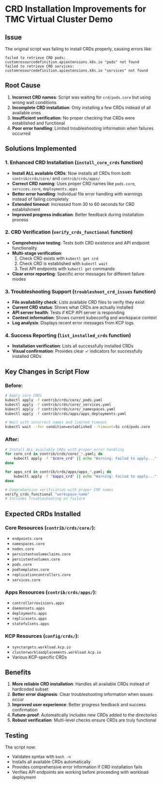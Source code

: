 # CRD Installation Improvements for TMC Virtual Cluster Demo

## Issue
The original script was failing to install CRDs properly, causing errors like:
```
failed to retrieve CRD pods: customresourcedefinition.apiextensions.k8s.io "pods" not found
failed to retrieve CRD services: customresourcedefinition.apiextensions.k8s.io "services" not found
```

## Root Cause
1. **Incorrect CRD names**: Script was waiting for `crd/pods.core` but using wrong wait conditions
2. **Incomplete CRD installation**: Only installing a few CRDs instead of all available ones
3. **Insufficient verification**: No proper checking that CRDs were established and functional
4. **Poor error handling**: Limited troubleshooting information when failures occurred

## Solutions Implemented

### 1. Enhanced CRD Installation (`install_core_crds` function)
- **Install ALL available CRDs**: Now installs all CRDs from both `contrib/crds/core/` and `contrib/crds/apps/`
- **Correct CRD naming**: Uses proper CRD names like `pods.core`, `services.core`, `deployments.apps`
- **Better error handling**: Individual file error handling with warnings instead of failing completely
- **Extended timeout**: Increased from 30 to 60 seconds for CRD establishment
- **Improved progress indication**: Better feedback during installation process

### 2. CRD Verification (`verify_crds_functional` function)
- **Comprehensive testing**: Tests both CRD existence and API endpoint functionality
- **Multi-stage verification**: 
  1. Check CRD exists with `kubectl get crd`
  2. Check CRD is established with `kubectl wait`
  3. Test API endpoints with `kubectl get` commands
- **Clear error reporting**: Specific error messages for different failure modes

### 3. Troubleshooting Support (`troubleshoot_crd_issues` function)
- **File availability check**: Lists available CRD files to verify they exist
- **Current CRD status**: Shows what CRDs are actually installed
- **API server health**: Tests if KCP API server is responding
- **Context information**: Shows current kubeconfig and workspace context
- **Log analysis**: Displays recent error messages from KCP logs

### 4. Success Reporting (`list_installed_crds` function)
- **Installation verification**: Lists all successfully installed CRDs
- **Visual confirmation**: Provides clear ✓ indicators for successfully installed CRDs

## Key Changes in Script Flow

### Before:
```bash
# Apply core CRDs
kubectl apply -f contrib/crds/core/_pods.yaml
kubectl apply -f contrib/crds/core/_services.yaml 
kubectl apply -f contrib/crds/core/_namespaces.yaml
kubectl apply -f contrib/crds/apps/apps_deployments.yaml

# Wait with incorrect names and limited timeout
kubectl wait --for condition=established --timeout=5s crd/pods.core
```

### After:
```bash
# Install ALL available CRDs with proper error handling
for core_crd in contrib/crds/core/_*.yaml; do
    kubectl apply -f "$core_crd" || echo "Warning: Failed to apply..."
done

for apps_crd in contrib/crds/apps/apps_*.yaml; do
    kubectl apply -f "$apps_crd" || echo "Warning: Failed to apply..."
done

# Comprehensive verification with proper CRD names
verify_crds_functional "workspace-name"
# Includes troubleshooting on failure
```

## Expected CRDs Installed

### Core Resources (`contrib/crds/core/`):
- `endpoints.core`
- `namespaces.core` 
- `nodes.core`
- `persistentvolumeclaims.core`
- `persistentvolumes.core`
- `pods.core`
- `podtemplates.core`
- `replicationcontrollers.core`
- `services.core`

### Apps Resources (`contrib/crds/apps/`):
- `controllerrevisions.apps`
- `daemonsets.apps`
- `deployments.apps`
- `replicasets.apps`
- `statefulsets.apps`

### KCP Resources (`config/crds/`):
- `synctargets.workload.kcp.io`
- `clusterworkloadplacements.workload.kcp.io`
- Various KCP-specific CRDs

## Benefits
1. **More reliable CRD installation**: Handles all available CRDs instead of hardcoded subset
2. **Better error diagnosis**: Clear troubleshooting information when issues occur
3. **Improved user experience**: Better progress feedback and success confirmation
4. **Future-proof**: Automatically includes new CRDs added to the directories
5. **Robust verification**: Multi-level checks ensure CRDs are truly functional

## Testing
The script now:
- Validates syntax with `bash -n`
- Installs all available CRDs automatically
- Provides comprehensive error information if CRD installation fails
- Verifies API endpoints are working before proceeding with workload deployment
